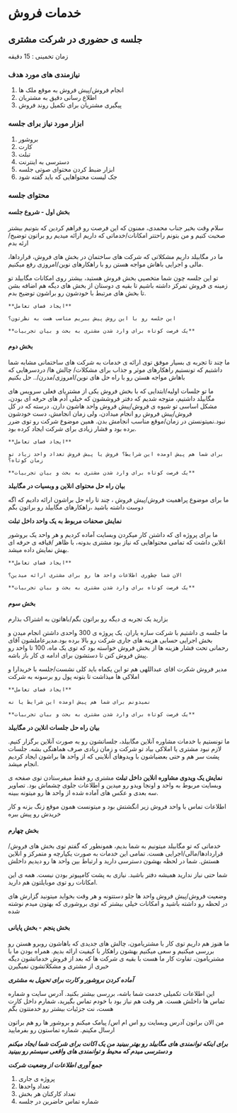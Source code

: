 # خدمات فروش

## جلسه ی حضوری در شرکت مشتری

زمان تخمینی : 15 دقیقه

### نیازمندی های مورد هدف

1. انجام فروش/پیش فروش به موقع ملک ها
2. اطلاع رسانی دقیق به مشتریان
3. پیگیری مشتریان برای تکمیل روند فروش

### ابزار مورد نیاز برای جلسه

1. بروشور
2. کارت
3. تبلت
4. دسترسی به اینترنت
5. ابزار ضبط کردن محتوای صوتی جلسه
6. جک لیست محتواهایی که باید گفته شود

### محتوای جلسه

#### بخش اول - شروع جلسه
سلام وقت بخیر جناب محمدی، ممنون که این فرصت رو فراهم کردین که بتونیم بیشتر صحبت کنیم و من بتونم راحتتر امکانات/خدماتی که داریم ارائه میدیم رو براتون توضیح/ارئه بدم

ما در مگابیلد داریم مشکلاتی که شرکت های ساختمان در بخش های فروش، قرارداها، مالی و اجرایی باهاش مواجه هستن رو با راهکارهای نوین/امروزی رفع میکنیم.

تو این جلسه چون شما متخصیی بخش فروش هستید، بیشتر روی امکانات مگابیلد تو زمینه ی فروش تمرکز داشته باشیم تا بقیه ی دوستان از بخش های دیگه هم اضافه بشن تا بخش های مرتبط با خودشون رو براشون توضیح بدم.

    **ایجاد فضای تعامل**

    این جلسه رو با این روش پیش ببریم مناسب هست به نظرتون؟

    **یک فرصت کوتاه برای وارد شدن مشتری به بحث و بیان تجربیات**

#### بخش دوم

ما چند تا تجربه ی بسیار موفق توی ارائه ی خدمات به شرکت های ساختمانی مشابه شما داشتیم که تونستیم راهکارهای موثر و جذاب برای  مشکلات/ چالش ها/ دردسرهایی که باهاش مواجه هستن رو با راه حل های نوین/امروزی/مدرن/.. حل بکنیم

ما تو جلسات اولیه/ابتدایی که با بخش فروش یکی از مشتریای فعلی سرویس های مگابیلد داشتیم، متوجه شدیم که دفتر فروششون که خیلی آدم های حرفه ای بودن، مشکل اساسی تو شیوه ی فروش/پیش فروش واحد هاشون دارن.
درسته که در کل فروش/پیش فروش رو انجام میدادن، ولی زمان انجامش، دست خودشون نبود.نمیتونستن در زمان/موقع مناسب انجامش بدن. همین موضوع شرکت رو توی ضرر برده بود و فشار زیادی برای شرکت ایجاد کرده بود.

    **ایجاد فضای تعامل**

    برای شما هم پیش اومده این شرایط؟ فروش یا پیش فروش تعداد واحد زیاد تو زمان کوتاه؟

    **یک فرصت کوتاه برای وارد شدن مشتری به بحث و بیان تجربیات**

**بیان راه حل محتوای انلاین و وبسیات در مگابیلد**

ما برای موضوع پراهمیت فروش/پیش فروش ، چند تا راه حل براشون ارائه دادیم که اگه دوست داشته باشید ،راهکارهای مگابیلد رو براتون بگم

**نمایش صحفات مربوط به یک واحد داخل تبلت**

ما برای پروژه ای که داشتن کار میکردن وبسایت آماده کردیم و هر واحد یک بروشور انلاین داشت که تمامی محتواهایی که نیاز بود مشتری بدونه، با ظاهر /قیافه ی حرفه ای بهش نمایش داده میشد.


    **ایجاد فضای تعامل**

    الان شما چطوری اطلاعات واحد ها رو برای مشتری ارائه میدین؟

    **یک فرصت کوتاه برای وارد شدن مشتری به بحث و بیان تجربیات**



#### بخش سوم

بزارید یک تجربه ی دیگه رو براتون بگم/باهاتون به اشتراک بذارم

ما جلسه ی داشتیم با شرکت سازه یاران. یک پروژه ی 300 واحدی داشتن انجام میدن و بخش اجرایی حسابی هزینه های جاری شرکت رو بالا برده بود.مدیرعاملشون آقای رحمانی تحت فشار هزینه ها از بخش فروش خواسته بود که توی یک ماه، 100 تا واحد رو پیش فروش کنن تا دستشون برای ادامه ی کار باز باشه.

مدیر فروش شکرت اقای عبداللهی هم تو این یکماه باید کلی نشست/جلسه با خریدارا و املاکی ها میذاشت تا بتونه پول رو برسونه به شرکت

    **ایجاد فضای تعامل**

    نمیدونم برای شما هم پیش اومده این شرایط یا نه

    **یک فرصت کوتاه برای وارد شدن مشتری به بحث و بیان تجربیات**


**بیان راه حل جلسات انلاین در مگابیلد**

ما تونستیم با خدمات مشاوره آنلاین مگابیلد، جلساتشون رو به صورت آنلاین برگزار کنیم. لازم نبود مشتری یا املاکی بیاد تو شرکت و زمان زیادی صرف هماهنگی بشه. جلسات پشت سر هم و حتی بعضیاشون با ویدوهای آنلاینی که از واحد ها براشون ایجاد کردیم انجام میشد. 

**نمایش یک ویدوی مشاوره انلاین داخل تبلت**
مشتری رو فقط میفرستادن توی صفحه ی وبسایت مربوط به واحد و اونجا ویدو رو میدین و اطلاعات جلوی چشماش بود. تصاویر سه بعدی و عکس های آماده شده از واحد ها رو میتونه ببینه.

اطلاعات تماس با واحد فروش زیر انگشتش بود و میتونست همون موقع زنگ بزنه و کار خریدش رو پیش ببره

#### بخش چهارم

خدماتی که تو مگابیلد میتونیم به شما بدیم، همونطور که گفتم توی بخش های فروش/قراردادها/مالی/اجرایی هست. تمامی این خدمات به صورت یکپارچه و متمرکز و انلاین هستش. شما در لحظه بهشون دسترسی دارید و ارتباط بین واحد ها رو دیدیم داخلش

شما حتی نیاز ندارید همیشه دفتر باشید. نیازی به پشت کامپیوتر بودن نیست. همه ی این امکانات رو توی موبایلتون هم دارید.

وضعیت فروش/پیش فروش واحد ها جلو دستتونه و هر وقت بخواید میتونید گزارش های در لحظه رو داشته باشید و امکانات خیلی بیشتر که توی بروشوری که بهتون میدم نوشته شده

#### بخش پنجم - بخش پایانی

ما هنوز هم داریم توی کار با مشتریامون، چالش های جدیدی که باهاشون روبرو هستن رو بررسی میکنیم و سعی میکنیم بهشون راهکار با کیفیت ارائه بدیم. همراه بودن ما با مشتریامون، تفاوت کار ما هست با بقیه ی شرکت ها که بعد از فروش خدماتشون دیگه خبری از مشتری و مشکلاتشون نمیگیرن

***آماده کردن بروشور و کارت برای تحویل به مشتری***

این اطلاعات تکمیلی خدمت شما باشه، بررسی بیشتر بکنید. آدرس سایت و شماره تماس ها داخلش هست. هر وقت هم نیاز بود با خودم تماس بگیرید، شمارم داخل کارت هست، نت جزئیات بیشتر رو خدمتتون بگم

من الان براتون آدرس وبسایت رو اس ام اس/ پیامک میکنم و بروشور ها رو هم براتون ارسال مکینم. شماره تماستون رو بفرمایید

***برای اینکه توانمندی های مگابیلد رو بهتر ببینید من یک اکانت برای شرکت شما ایجاد میکنم و دسترسی میدم که محیط و توانمندی های واقعی سیستم رو ببینید***

***جمع آوری اطلاعات از وضعیت شرکت***
1. پروژه ی جاری
2. تعداد واحدها
3. تعداد کارکنان هر بخش
4. شماره تماس حاضرین در جلسه
